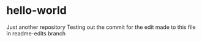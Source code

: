 # hello-world
Just another repository
Testing out the commit for the edit made to this file in readme-edits branch
